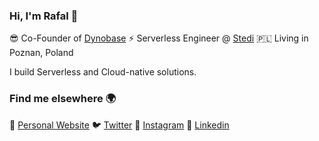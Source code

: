 ### Hi, I'm Rafal 👋

😎 Co-Founder of [Dynobase](https://dynobase.dev)
⚡️ Serverless Engineer @ [Stedi](https://stedi.com)
🇵🇱 Living in Poznan, Poland

I build Serverless and Cloud-native solutions.

### Find me elsewhere 🌍

🚀 [Personal Website](https://rwilinski.me)
🐦 [Twitter](https://twitter.com/RafalWilinski)
📸 [Instagram](https://instagram.com/rwilinski)
👔 [Linkedin](https://www.linkedin.com/in/rafwilinski/)
